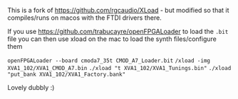 This is a fork of https://github.com/rgcaudio/XLoad - but modified so that it compiles/runs on macos with the FTDI drivers there.

If you use https://github.com/trabucayre/openFPGALoader to load the `.bit` file you can then use xload on the mac to load the synth files/configure them

`openFPGALoader --board cmoda7_35t CMOD_A7_Loader.bit`
`/xload -img XVA1_102/XVA1_CMOD_A7.bin`
`./xload "t XVA1_102/XVA1_Tunings.bin"`
`./xload "put_bank XVA1_102/XVA1_Factory.bank"`

Lovely dubbly :)
